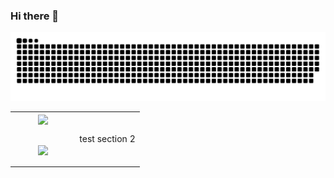### Hi there 👋

<!--
**joshualevitas/joshualevitas** is a ✨ _special_ ✨ repository because its `README.md` (this file) appears on your GitHub profile.

Here are some ideas to get you started:

- 🔭 I’m currently working on ...
- 🌱 I’m currently learning ...
- 👯 I’m looking to collaborate on ...
- 🤔 I’m looking for help with ...
- 💬 Ask me about ...
- 📫 How to reach me: ...
- 😄 Pronouns: ...
- ⚡ Fun fact: ...
-->

<div align="center">
  <img  src="https://github.com/1999AZZAR/1999AZZAR/blob/main/resources/img/grid-snake.svg"
       alt="snake" /></a>
</div>




<p align="center">
  <!--- stats (start) -->
<table align="center">
<tr border="none">
<td width="50%" align="center">
  
  <img  align="center"  src="https://github-readme-stats.vercel.app/api?username=joshualevitas&theme=dark&show_icons=true&count_private=true" />
  <br></br>
  <p>
    <img  align="center"  src="https://github-readme-stats.anuraghazra1.vercel.app/api/top-langs/?username=1010nishant&theme=dark&hide_border=false&no-bg=true&no-frame=true&langs_count=10"/>
  </p>
</td>

<td width="50%" align="center">

  <p>
    test section 2
  </p>
  
  </td>
</tr>
</table>
<!--- stats (end) -->




</p>        




<!--
Stuff I borrowed: 

Snake: https://github.com/1999AZZAR/1999AZZAR/blob/main/resources/img/grid-snake.svg

-->
